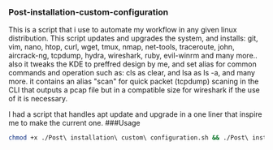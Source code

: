 ### Post-installation-custom-configuration
This is a script that i use to automate my workflow in any given linux distribution.
 This script updates and upgrades the system, and installs: git, vim, nano, htop, curl, wget, tmux, nmap, net-tools, traceroute, john, aircrack-ng, tcpdump, hydra, wireshark, ruby, evil-winrm and many more..
also it tweaks the KDE to preffred design by me, and set alias for common commands and operation such as: cls as clear, and lsa as ls -a, and many more.
it contains an alias "scan" for quick packet (tcpdump) scaning in the CLI that outputs  a pcap file but in a compatible size for wireshark if the use of it is necessary.

I had a script that handles apt update and upgrade in a one liner that inspire me to make the current one.
###Usage

```bash
chmod +x ./Post\ installation\ custom\ configuration.sh && ./Post\ installation\ custom\ configuration.sh
```


